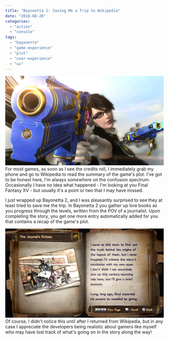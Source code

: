 ```yaml
---
title: "Bayonetta 2: Saving Me a Trip to Wikipedia"
date: "2018-08-20"
categories: 
  - "action"
  - "console"
tags: 
  - "bayonetta"
  - "game-experience"
  - "plot"
  - "user-experience"
  - "ux"
---
```


![Bayonetta pointing a large gun very close to the camera with the caption "Let's Dance, Boys"](images/bayonetta2-letsdance-1024x576.jpg)For most games, as soon as I see the credits roll, I immediately grab my phone and go to Wikipedia to read the summary of the game's plot. I've got to be honest here, I'm always _somewhere_ on the confusion spectrum. Occasionally I have no idea what happened - I'm looking at you Final Fantasy XV - but usually it's a point or two that I may have missed.

I just wrapped up Bayonetta 2, and I was pleasantly surprised to see they at least tried to save me the trip. In Bayonetta 2 you gather up lore books as you progress through the levels, written from the POV of a journalist. Upon completing the story, you get one more entry automatically added for you that contains a recap of the game's plot.

![Partial journal entry in Bayonetta 2 displaying a summary of the game's plot](images/bayonetta2-book-1024x576.jpg)Of course, I didn't notice this until after I returned from Wikipedia, but in any case I appreciate the developers being realistic about gamers like myself who may have lost track of what's going on in the story along the way!

